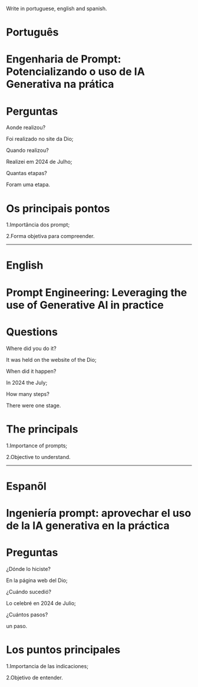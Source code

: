 Write in portuguese, english and spanish.

#  Português

# Engenharia de Prompt: Potencializando o uso de IA Generativa na prática



# Perguntas

Aonde realizou?

Foi realizado no site da Dio;

Quando realizou?

Realizei em 2024 de Julho;

Quantas etapas?

Foram uma etapa.

# Os principais pontos

1.Importância  dos prompt;

2.Forma objetiva para compreender.

--------------------------------------------------------------------------------------------------------------------------------

# English

#  Prompt Engineering: Leveraging the use of Generative AI in practice

# Questions

Where did you do it?

It was held on the website of the Dio; 

When did it happen?

In 2024 the July;

How many steps?

There were one stage.

# The principals

1.Importance of prompts;

2.Objective to understand.


--------------------------------------------------------------------------------------------------------------------------------

# Espanõl

# Ingeniería prompt: aprovechar el uso de la IA generativa en la práctica

# Preguntas

¿Dónde lo hiciste?

En la página web del Dio;

¿Cuándo sucedió?

Lo celebré en 2024 de Julio;

¿Cuántos pasos?

un paso.

# Los puntos principales

1.Importancia de las indicaciones;

2.Objetivo de entender.

